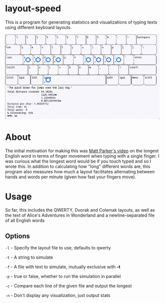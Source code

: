 # layout-speed
This is a program for generating statistics and visualizations of typing texts using different keyboard layouts.

![Demonstration gif](recording.gif)

# About
The initial motivation for making this was [Matt Parker's video](https://www.youtube.com/watch?v=Mf2H9WZSIyw) on the longest English word in terms of finger movement when typing with a single finger. I was curious what the longest word would be if you touch typed and so I wrote this. In addition to calculating how "long" different words are, this program also measures how much a layout facilitates alternating between hands and words per minute (given how fast your fingers move).

# Usage
So far, this includes the QWERTY, Dvorak and Colemak layouts, as well as the text of Alice's Adventures in Wonderland and a newline-separated file of all English words
## Options

`-l` - Specify the layout file to use, defaults to qwerty

`-t` - A string to simulate

`-f` - A file with text to simulate, mutually exclusive with **-t**

`-p` - true or false, whether to run the simulation in parallel

`-c` - Compare each line of the given file and output the longest

`-n` - Don't display any visualization, just output stats

